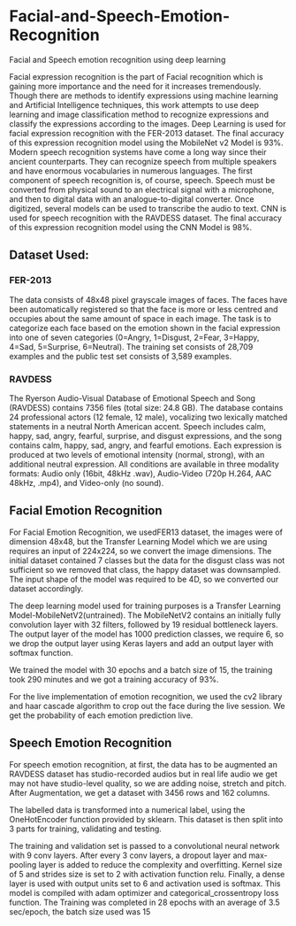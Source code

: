 # Facial-and-Speech-Emotion-Recognition
Facial and Speech emotion recognition using deep learning 

Facial expression recognition is the part of Facial recognition which is gaining more importance and the need for it increases tremendously. Though there are methods to identify expressions using machine learning and Artificial Intelligence techniques, this work attempts to use deep learning and image classification method to recognize expressions and classify the expressions according to the images. Deep Learning is used for facial expression recognition with the FER-2013 dataset. The final accuracy of this expression recognition model using the MobileNet v2 Model is 93%. 
Modern speech recognition systems have come a long way since their ancient counterparts. They can recognize speech from multiple speakers and have enormous vocabularies in numerous languages. The first component of speech recognition is, of course, speech. Speech must be converted from physical sound to an electrical signal with a microphone, and then to digital data with an analogue-to-digital converter. Once digitized, several models can be used to transcribe the audio to text. CNN is used for speech recognition with the RAVDESS dataset. The final accuracy of this expression recognition model using the CNN Model is 98%.

<h2>Dataset Used:</h3>

<h3>FER-2013 </h3>
The data consists of 48x48 pixel grayscale images of faces. The faces have been automatically registered so that the face is more or less centred and occupies about the same amount of space in each image. The task is to categorize each face based on the emotion shown in the facial expression into one of seven categories (0=Angry, 1=Disgust, 2=Fear, 3=Happy, 4=Sad, 5=Surprise, 6=Neutral). The training set consists of 28,709 examples and the public test set consists of 3,589 examples.

<h3>RAVDESS</h3>
The Ryerson Audio-Visual Database of Emotional Speech and Song (RAVDESS) contains 7356 files (total size: 24.8 GB). The database contains 24 professional actors (12 female, 12 male), vocalizing two lexically matched statements in a neutral North American accent. Speech includes calm, happy, sad, angry, fearful, surprise, and disgust expressions, and the song contains calm, happy, sad, angry, and fearful emotions. Each expression is produced at two levels of emotional intensity (normal, strong), with an additional neutral expression. All conditions are available in three modality formats: Audio only (16bit, 48kHz .wav), Audio-Video (720p H.264, AAC 48kHz, .mp4), and Video-only (no sound).

<h2>Facial Emotion Recognition</h2>
For Facial Emotion Recognition, we usedFER13 dataset, the images were of dimension 48x48, but the Transfer Learning Model which we are using requires an input of 224x224, so we convert the image dimensions. The initial dataset contained 7 classes but the data for the disgust class was not sufficient so we removed that class, the happy dataset was downsampled. The input shape of the model was required to be 4D, so we converted our dataset accordingly.

The deep learning model used for training purposes is a Transfer Learning Model-MobileNetV2(untrained). The MobileNetV2 contains an initially fully convolution layer with 32 filters, followed by 19 residual bottleneck layers. The output layer of the model has 1000 prediction classes, we require 6, so we drop the output layer using Keras layers and add an output layer with softmax function.

We trained the model with 30 epochs and a batch size of 15, the training took 290 minutes and we got a training accuracy of 93%.

For the live implementation of emotion recognition, we used the cv2 library and haar cascade algorithm to crop out the face during the live session. We get the probability of each emotion prediction live.

<h2>Speech Emotion Recognition</h2>
For speech emotion recognition, at first, the data has to be augmented an RAVDESS dataset has studio-recorded audios but in real life audio we get may not have studio-level quality, so we are adding noise, stretch and pitch. After Augmentation, we get a dataset with 3456 rows and 162 columns.

The labelled data is transformed into a numerical label, using the OneHotEncoder function provided by sklearn. This dataset is then split into 3 parts for training, validating and testing. 

The training and validation set is passed to a convolutional neural network with 9 conv layers. After every 3 conv layers, a dropout layer and max-pooling layer is added to reduce the complexity and overfitting. Kernel size of 5 and strides size is set to 2 with activation function relu. Finally, a dense layer is used with output units set to 6 and activation used is softmax. This model is compiled with adam optimizer and categorical_crossentropy loss function. 
The Training was completed in 28 epochs with an average of 3.5 sec/epoch, the batch size used was 15
